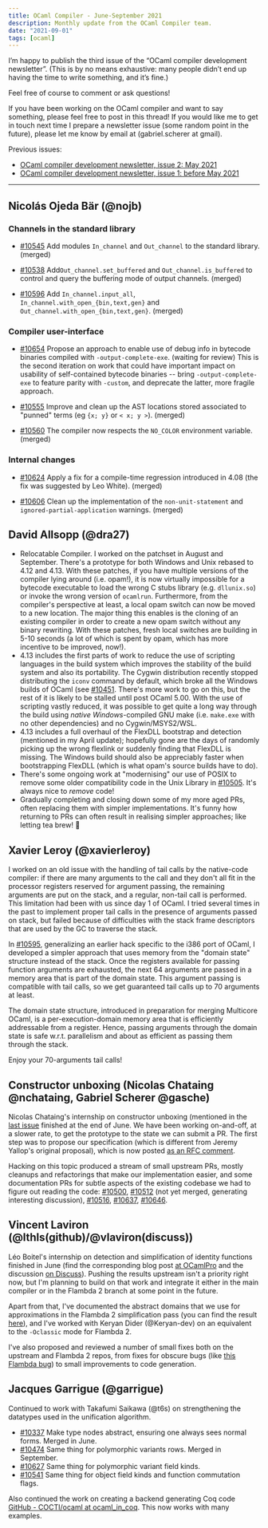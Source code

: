 ```yaml
---
title: OCaml Compiler - June-September 2021
description: Monthly update from the OCaml Compiler team.
date: "2021-09-01"
tags: [ocaml]
---
```


I’m happy to publish the third issue of the “OCaml compiler development newsletter”. (This is by no means exhaustive: many people didn’t end up having the time to write something, and it’s fine.)

Feel free of course to comment or ask questions!

If you have been working on the OCaml compiler and want to say something, please feel free to post in this thread! If you would like me to get in touch next time I prepare a newsletter issue (some random point in the future), please let me know by email at (gabriel.scherer at gmail).

Previous issues:
- [OCaml compiler development newsletter, issue 2: May 2021](https://discuss.ocaml.org/t/ocaml-compiler-development-newsletter-issue-2-may-2021/7965)
- [OCaml compiler development newsletter, issue 1: before May 2021](https://discuss.ocaml.org/t/ocaml-compiler-development-newsletter-issue-1-before-may-2021/7831)

---

## Nicolás Ojeda Bär (@nojb)

### Channels in the standard library

- [#10545](https://github.com/ocaml/ocaml/pull/10545) Add modules `In_channel` and `Out_channel` to the standard library. (merged)

- [#10538](https://github.com/ocaml/ocaml/pull/10538) Add`Out_channel.set_buffered` and `Out_channel.is_buffered` to control and query the buffering mode of output channels. (merged)

- [#10596](https://github.com/ocaml/ocaml/pull/10596) Add `In_channel.input_all`, `In_channel.with_open_{bin,text,gen}` and `Out_channel.with_open_{bin,text,gen}`. (merged)

### Compiler user-interface

- [#10654](https://github.com/ocaml/ocaml/pull/10654) Propose an approach to enable use of debug info in bytecode binaries compiled with `-output-complete-exe`. (waiting for review)
  This is the second iteration on work that could have important impact on usability of self-contained bytecode binaries -- bring `-output-complete-exe` to feature parity with `-custom`, and deprecate the latter, more fragile approach.

- [#10555](https://github.com/ocaml/ocaml/pull/10555) Improve and clean up the AST locations stored associated to "punned" terms (eg `{x; y}` or `< x; y >`). (merged)
  
- [#10560](https://github.com/ocaml/ocaml/pull/10560) The compiler now respects the `NO_COLOR` environment variable. (merged)

### Internal changes
  
- [#10624](https://github.com/ocaml/ocaml/pull/10624) Apply a fix for a compile-time regression introduced in 4.08 (the fix was suggested by Leo White). (merged)

- [#10606](https://github.com/ocaml/ocaml/pull/10606) Clean up the implementation of the `non-unit-statement` and `ignored-partial-application` warnings. (merged)

## David Allsopp (@dra27)

- Relocatable Compiler. I worked on the patchset in August and September. There's a prototype for both Windows and Unix rebased to 4.12 and 4.13. With these patches, if you have multiple versions of the compiler lying around (i.e. opam!), it is now virtually impossible for a bytecode executable to load the wrong C stubs library (e.g. `dllunix.so`) or invoke the wrong version of `ocamlrun`. Furthermore, from the compiler's perspective at least, a local opam switch can now be moved to a new location.
  The major thing this enables is the cloning of an existing compiler in order to create a new opam switch without any binary rewriting. With these patches, fresh local switches are building in 5-10 seconds (a lot of which is spent by opam, which has more incentive to be improved, now!).
- 4.13 includes the first parts of work to reduce the use of scripting languages in the build system   which improves the stability of the build system and also its portability. The Cygwin distribution   recently stopped distributing the `iconv` command by default, which broke all the Windows builds of OCaml (see [#10451](https://github.com/ocam/ocaml/pull/10451). There's more work to go on this, but the rest of it is likely to be stalled until post OCaml 5.00. With the use of scripting vastly reduced, it was possible to get quite a long way through the build using _native Windows_-compiled GNU make (i.e. `make.exe` with no other dependencies) and no Cygwin/MSYS2/WSL.
- 4.13 includes a full overhaul of the FlexDLL bootstrap and detection (mentioned in my April update); hopefully gone are the days of randomly picking up the wrong flexlink or suddenly finding that FlexDLL is missing. The Windows build should also be appreciably faster when bootstrapping FlexDLL (which is what opam's source builds have to do).
- There's some ongoing work at "modernising" our use of POSIX to remove some older compatibility code in the Unix Library in [#10505](https://github.com/ocaml/ocaml/pull/10505). It's always nice to _remove_ code!
- Gradually completing and closing down some of my more aged PRs, often replacing them with simpler implementations. It's funny how returning to PRs can often result in realising simpler approaches; like letting tea brew! :tea:

## Xavier Leroy (@xavierleroy)

I worked on an old issue with the handling of tail calls by the native-code compiler: if there are many arguments to the call and they don't all fit in the processor registers reserved for argument passing, the remaining arguments are put on the stack, and a regular, non-tail call is performed.  This limitation had been with us since day 1 of OCaml.  I tried several times in the past to implement proper tail calls in the presence of arguments passed on stack, but failed because of difficulties with the stack frame descriptors that are used by the GC to traverse the stack.  

In [#10595](https://github.com/ocaml/ocaml/pull/10595), generalizing an earlier hack specific to the i386 port of OCaml, I developed a simpler approach that uses memory from the "domain state" structure instead of the stack.  Once the registers available for passing function arguments are exhausted, the next 64 arguments are passed in a memory area that is part of the domain state. This argument passing is compatible with tail calls, so we get guaranteed tail calls up to 70 arguments at least.

The domain state structure, introduced in preparation for merging Multicore OCaml, is a per-execution-domain memory area that is efficiently addressable from a register. Hence, passing arguments through the domain state is safe w.r.t. parallelism and about as efficient as passing them through the stack. 

Enjoy your 70-arguments tail calls!


## Constructor unboxing (Nicolas Chataing @nchataing, Gabriel Scherer @gasche)

Nicolas Chataing's internship on constructor unboxing (mentioned in the [last issue](https://discuss.ocaml.org/t/ocaml-compiler-development-newsletter-issue-2-may-2021/7965) finished at the end of June. We have been working on-and-off, at a slower rate, to get the prototype to the state we can submit a PR. The first step was to propose our specification (which is different from Jeremy Yallop's original proposal), which is now posted [as an RFC comment](https://github.com/ocaml/RFCs/pull/14#issuecomment-920643103).

Hacking on this topic produced a stream of small upstream PRs, mostly cleanups and refactorings that make our implementation easier, and some documentation PRs for subtle aspects of the existing codebase we had to figure out reading the code: [#10500](https://github.com/ocaml/ocaml/pull/10500), [#10512](https://github.com/ocaml/ocaml/pull/10512) (not yet merged, generating interesting discussion), [#10516](https://github.com/ocaml/ocaml/pull/10516), [#10637](https://github.com/ocaml/ocaml/pull/10637), [#10646](https://github.com/ocaml/ocaml/pull/10646).

## Vincent Laviron (@lthls(github)/@vlaviron(discuss))

Léo Boitel's internship on detection and simplification of identity functions finished in June (find the corresponding blog post [at OCamlPro](https://www.ocamlpro.com/2021/07/16/detecting-identity-functions-in-flambda/) and the discussion [on Discuss](https://discuss.ocaml.org/t/detecting-identity-functions-in-flambda/8180)).
Pushing the results upstream isn't a priority right now, but I'm planning to build on that work and integrate it either in the main compiler or in the Flambda 2 branch at some point in the future.

Apart from that, I've documented the abstract domains that we use for approximations in the Flambda 2 simplification pass (you can find the result [here](https://github.com/ocaml-flambda/flambda-backend/blob/main/middle_end/flambda2/docs/types.md)), and I've worked with Keryan Dider (@Keryan-dev) on an equivalent to the `-Oclassic` mode for Flambda 2.

I've also proposed and reviewed a number of small fixes both on the upstream and Flambda 2 repos, from fixes for obscure bugs (like [this Flambda bug](https://github.com/ocaml/ocaml/pull/10611)) to small improvements to code
generation.

## Jacques Garrigue (@garrigue)

Continued to work with Takafumi Saikawa (@t6s) on strengthening the datatypes used in the unification algorithm.

- [#10337](https://github.com/ocaml/ocaml/pull/10337) Make type nodes abstract, ensuring one always sees normal forms. Merged in June.
- [#10474](https://github.com/ocaml/ocaml/pull/10474) Same thing for polymorphic variants rows. Merged in September.
- [#10627](https://github.com/ocaml/ocaml/pull/10627) Same thing for polymorphic variant field kinds.
- [#10541](https://github.com/ocaml/ocaml/pull/10541) Same thing for object field kinds and function commutation flags.

Also continued the work on creating a backend generating Coq code [GitHub - COCTI/ocaml at ocaml_in_coq](https://github.com/COCTI/ocaml/tree/ocaml_in_coq). This now works with many examples.